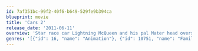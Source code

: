 ```yaml
---
id: 7af351bc-99f2-40f6-b649-529fe9b394ca
blueprint: movie
title: 'Cars 2'
release_date: '2011-06-11'
overview: 'Star race car Lightning McQueen and his pal Mater head overseas to compete in the World Grand Prix race. But the road to the championship becomes rocky as Mater gets caught up in an intriguing adventure of his own: international espionage.'
genres: '[{"id": 16, "name": "Animation"}, {"id": 10751, "name": "Family"}, {"id": 12, "name": "Adventure"}, {"id": 35, "name": "Comedy"}]'
---
```


